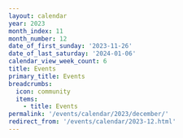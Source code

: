 ```yaml
---
layout: calendar
year: 2023
month_index: 11
month_number: 12
date_of_first_sunday: '2023-11-26'
date_of_last_saturday: '2024-01-06'
calendar_view_week_count: 6
title: Events
primary_title: Events
breadcrumbs:
  icon: community
  items: 
    - title: Events
permalink: '/events/calendar/2023/december/'
redirect_from: '/events/calendar/2023-12.html'
---
```

